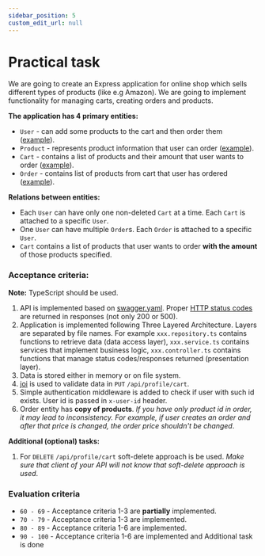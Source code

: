 ```yaml
---
sidebar_position: 5
custom_edit_url: null
---
```


# Practical task

We are going to create an Express application for online shop which sells different types of products (like e.g Amazon). We are going to implement functionality for managing carts, creating orders and products.

**The application has 4 primary entities:**
- `User` - can add some products to the cart and then order them ([example](https://git.epam.com/ld-global-coordinators/js-programs/nodejs-gmp-coursebook/-/blob/master/public-for-mentees/6-express-layered-architecture/schemas/user.entity.ts)).
- `Product` - represents product information that user can order ([example](https://git.epam.com/ld-global-coordinators/js-programs/nodejs-gmp-coursebook/-/blob/master/public-for-mentees/6-express-layered-architecture/schemas/product.entity.ts)).
- `Cart` - contains a list of products and their amount that user wants to order ([example](https://git.epam.com/ld-global-coordinators/js-programs/nodejs-gmp-coursebook/-/blob/master/public-for-mentees/6-express-layered-architecture/schemas/cart.entity.ts)).
- `Order` - contains list of products from cart that user has ordered ([example](https://git.epam.com/ld-global-coordinators/js-programs/nodejs-gmp-coursebook/-/blob/master/public-for-mentees/6-express-layered-architecture/schemas/order.entity.ts)).

**Relations between entities:**
- Each `User` can have only one non-deleted `Cart` at a time. Each `Cart` is attached to a specific `User`.
- One `User` can have multiple `Order`s. Each `Order` is attached to a specific `User`.
- `Cart` contains a list of products that user wants to order **with the amount** of those products specified.

### Acceptance criteria:

**Note:** TypeScript should be used.

1. API is implemented based on [swagger.yaml](https://git.epam.com/ld-global-coordinators/js-programs/nodejs-gmp-coursebook/-/blob/master/public-for-mentees/6-express-layered-architecture/swagger.yaml). Proper [HTTP status codes](https://developer.mozilla.org/en-US/docs/Web/HTTP/Status) are returned in responses (not only 200 or 500).
2. Application is implemented following Three Layered Architecture. Layers are separated by file names. For example `xxx.repository.ts` contains functions to retrieve data (data access layer), `xxx.service.ts` contains services that implement business logic, `xxx.controller.ts` contains functions that manage status codes/responses returned (presentation layer).
3. Data is stored either in memory or on file system.
4. [joi](https://www.npmjs.com/package/joi) is used to validate data in `PUT` `/api/profile/cart`.
5. Simple authentication middleware is added to check if user with such id exists. User id is passed in `x-user-id` header.
6. Order entity has **copy of products**. _If you have only product id in order, it may lead to inconsistency. For example, if user creates an order and after that price is changed, the order price shouldn't be changed_.

**Additional (optional) tasks:**
1. For `DELETE` `/api/profile/cart` soft-delete approach is be used. _Make sure that client of your API will not know that soft-delete approach is used_.

### Evaluation criteria
- `60 - 69` - Acceptance criteria 1-3 are **partially** implemented.
- `70 - 79` - Acceptance criteria 1-3 are implemented.
- `80 - 89` - Acceptance criteria 1-6 are implemented.
- `90 - 100` - Acceptance criteria 1-6 are implemented and Additional task is done


